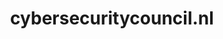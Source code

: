 ---
layout: post
title:  "cybersecuritycouncil.nl"
internal_url:  "/dutchgov/cybersecuritycouncil.nl.html"
subdomains_count: 4
all_subdomains_count: 4
urls_count: 4
ssl_rank: 100
http_rank: 70
url_link: /data/cybersecuritycouncil.nl/urls.txt
all_subdomains_link: /data/cybersecuritycouncil.nl/all_subdomains.txt
subdomains_link: /data/cybersecuritycouncil.nl/subdomains.txt
categories: dutchgov
---